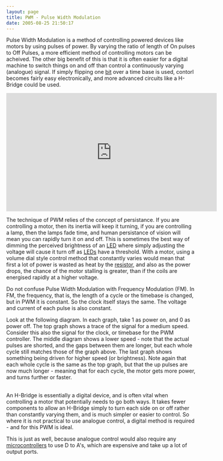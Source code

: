 ```yaml
---
layout: page
title: PWM - Pulse Width Modulation
date: 2005-08-25 21:50:17
---
```

<p>Pulse Width Modulation is a method of controlling powered devices like motors by using pulses of power. By varying the ratio of length of On pulses to Off Pulses, a more efficient method of controlling motors can be acheived. The other big benefit of this is that it is often easier for a digital machine to switch things on and off than control a continuously varying (analogue) signal. If simply flipping one <a href="/wiki/bit.html" title="Binary Digit">bit</a> over a time base is used, contorl becomes fairly easy electronically, and more advanced circuits like a H-Bridge could be used.
</p>

<div class="embed-responsive embed-responsive-16by9">
<iframe width="560" height="315" src="https://www.youtube.com/embed/8_mZwEw8ivY" frameborder="0" allowfullscreen="True"></iframe>
</div>

<p>The technique of PWM relies of the concept of persistance. If you are controlling a motor, then its inertia will keep it turning, if you are controlling a lamp, then the lamps fade time, and human persistance of vision will mean you can rapidly turn it on and off. This is sometimes the best way of dimming the perceived brightness of an <a href="/wiki/led.html" title="Light Emitting Diode">LED</a> where simply adjusting the voltage will cause it turn off as <a href="/wiki/led.html" title="Light Emitting Diode">LEDs</a> have a threshold. With a motor, using a volume dial style control method that constantly varies would mean that first a lot of power is wasted as heat by the <a href="/wiki/resistor.html" title="Resistor">resistor</a>, and also as the power drops, the chance of the motor stalling is greater, than if the coils are energised rapidly at a higher voltage.
</p>
<p>Do not confuse Pulse Width Modulation with Frequency Modulation (FM). In FM, the frequency, that is, the length of a cycle or the timebase is changed, but in PWM it is constant. So the clock itself stays the same. The voltage and current of each pulse is also constant.
</p>
<p>Look at the following diagram. In each graph, take 1 as power on, and 0 as power off. The top graph shows a trace of the signal for a medium speed. Consider this also the signal for the clock, or timebase for the PWM controller. The middle diagram shows a lower speed - note that the actual pulses are shorted, and the gaps between them are longer, but each whole cycle still matches those of the graph above. The last graph shows something being driven for higher speed (or brightness). Note again that each whole cycle is the same as the top graph, but that the up pulses are now much longer - meaning that for each cycle, the motor gets more power, and turns further or faster.
</p>
<p>
<br/>An H-Bridge is essentially a digital device, and is often vital when controlling a motor that potentially needs to go both ways. It takes fewer components to allow an H-Bridge simply to turn each side on or off rather than constantly varying them, and is much simpler or easier to control. So where it is not practical to use analogue control, a digital method is required - and for this PWM is ideal.
</p>
<p>This is just as well, because analogue control would also require any <a a="" brain")="" for="" href="/wiki/microcontroller.html" robot"="" title="A programmable digital controller (or ">microcontrollers</a> to use D to A's, which are expensive and take up a lot of output ports.
</p>
